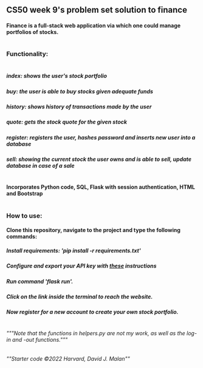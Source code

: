 ## CS50 week 9's problem set solution to finance 

#### Finance is a full-stack web application via which one could manage portfolios of stocks.

# 

### Functionality:

# 
  
  ##### index: shows the user's stock portfolio
  
  ##### buy: the user is able to buy stocks given adequate funds
  
  ##### history: shows history of transactions made by the user
  
  ##### quote: gets the stock quote for the given stock
  
  ##### register: registers the user, hashes password and inserts new user into a database
  
  ##### sell: showing the current stock the user owns and is able to sell, update database in case of a sale
  
#   
  
#### Incorporates Python code, SQL, Flask with session authentication, HTML and Bootstrap 

#  

### How to use:

#### Clone this repository, navigate to the project and type the following commands:
##### Install requirements: 'pip install -r requirements.txt'
##### Configure and export your API key with [these](https://cs50.harvard.edu/x/2023/) instructions
##### Run command 'flask run'.
##### Click on the link inside the terminal to reach the website.
##### Now register for a new account to create your own stock portfolio.

#

###### """Note that the functions in helpers.py are not my work, as well as the log-in and -out functions."""
###### ""Starter code ©2022 Harvard, David J. Malan""
